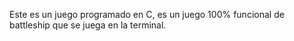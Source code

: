 Este es un juego programado en C, es un juego 100% funcional de battleship que se juega en la terminal. 
